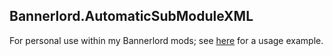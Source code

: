 ## Bannerlord.AutomaticSubModuleXML
For personal use within my Bannerlord mods; see [here](https://github.com/pointfeev/AutomaticSubModuleXML/blob/main/Bannerlord.AutomaticSubModuleXML.csproj#L45) for a usage example.
